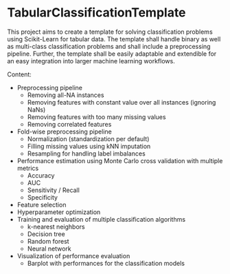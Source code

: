 # TabularClassificationTemplate

This project aims to create a template for solving classification problems using Scikit-Learn for
tabular data.
The template shall handle binary as well as multi-class classification problems and shall include
a preprocessing pipeline. Further, the template shall be easily adaptable and extendible for an
easy integration into larger machine learning workflows.

<!---
<img src="Assets/tct_workflow_details.png" alt="Workflow diagram" width="600"/>
-->

Content:

- Preprocessing pipeline
    - Removing all-NA instances
    - Removing features with constant value over all instances (ignoring NaNs)
    - Removing features with too many missing values
    - Removing correlated features
- Fold-wise preprocessing pipeline
    - Normalization (standardization per default)
    - Filling missing values using kNN imputation
    - Resampling for handling label imbalances
- Performance estimation using Monte Carlo cross validation with multiple metrics
    - Accuracy
    - AUC
    - Sensitivity / Recall
    - Specificity
- Feature selection
- Hyperparameter optimization
- Training and evaluation of multiple classification algorithms
    - k-nearest neighbors
    - Decision tree
    - Random forest
    - Neural network
- Visualization of performance evaluation
    - Barplot with performances for the classification models

